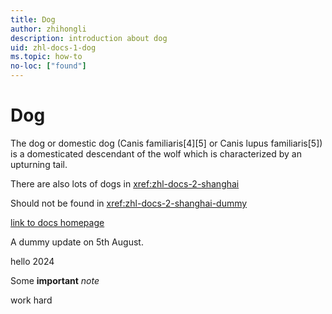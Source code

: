 ```yaml
---
title: Dog
author: zhihongli
description: introduction about dog
uid: zhl-docs-1-dog
ms.topic: how-to
no-loc: ["found"]
---
```

# Dog

The dog or domestic dog (Canis familiaris[4][5] or Canis lupus familiaris[5]) is a domesticated descendant of the wolf which is characterized by an upturning tail.  

There are also lots of dogs in <xref:zhl-docs-2-shanghai> 

Should not be found in <xref:zhl-docs-2-shanghai-dummy> 

[link to docs homepage](https://ppe.docs.microsoft.com/en-us/test-page/index)

A dummy update on 5th August.

hello 2024


Some <b>important</b> <i>note</i>

work hard
